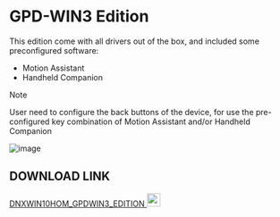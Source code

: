 # GPD-WIN3 Edition

This edition come with all drivers out of the box, and included some preconfigured software:

- Motion Assistant
- Handheld Companion

>[!NOTE]
>User need to configure the back buttons of the device, for use the pre-configured key combination of Motion Assistant and/or Handheld Companion

![image](https://github.com/Deen0X/DNXWIN/assets/3720302/1cc8c1a8-15f0-4ec6-a6aa-2321e38ddf1b)


## DOWNLOAD LINK

[DNXWIN10HOM_GPDWIN3_EDITION <img src="https://github.com/Deen0X/DNXWIN/assets/3720302/83d20043-648a-474f-800b-bf1d0be06424" width="24">](https://t.me/PCMasterRacePortable/665130/696164)
